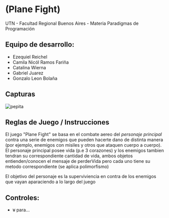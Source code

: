 #  (Plane Fight) 

UTN - Facultad Regional Buenos Aires - Materia Paradigmas de Programación

## Equipo de desarrollo: 

- Ezequiel Reichel
- Camila Nicól Ramos Fariña
- Catalina Wierna
- Gabriel Juarez
- Gonzalo Leon Bolaña
 
## Capturas 

![pepita](assets/golondrina.png)

## Reglas de Juego / Instrucciones

El juego "Plane Fight" se basa en el combate aereo del *personaje principal* contra una serie de enemigos que pueden hacerte dano de distinta manera (por ejemplo, enemigos con misiles y otros que ataquen cuerpo a cuerpo). El personaje principal posee vida (p.e 3 corazones) y los enemigos tambien tendran su correspondiente cantidad de vida, ambos objetos entienden/conocen el mensaje de perderVida pero cada uno tiene su metodo correspondiente (se aplica polimorfismo)

El objetivo del personaje es la superviviencia en contra de los enemigos que vayan aparaciendo a lo largo del juego

## Controles:

- `W` para...

